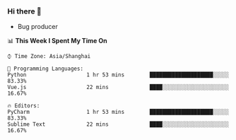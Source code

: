 ### Hi there 👋
* Bug producer
<!--START_SECTION:waka-->
📊 **This Week I Spent My Time On** 

```text
⌚︎ Time Zone: Asia/Shanghai

💬 Programming Languages: 
Python                   1 hr 53 mins        ████████████████████░░░░░   83.33% 
Vue.js                   22 mins             ████░░░░░░░░░░░░░░░░░░░░░   16.67%

🔥 Editors: 
PyCharm                  1 hr 53 mins        ████████████████████░░░░░   83.33% 
Sublime Text             22 mins             ████░░░░░░░░░░░░░░░░░░░░░   16.67%

```


<!--END_SECTION:waka-->
